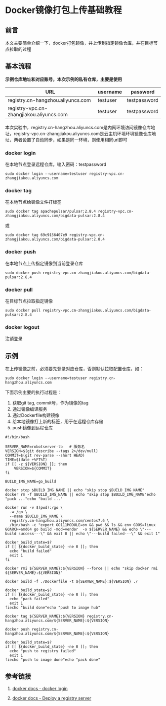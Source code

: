 # Docker镜像打包上传基础教程

## 前言

本文主要简单介绍一下，docker打包镜像，并上传到指定镜像仓库，并在目标节点拉取的过程



## 基本流程

**示例仓库地址和对应账号，本次示例的私有仓库，主要是使用**

| **URL**                                  | **username** | **password** |
| ---------------------------------------- | ------------ | ------------ |
| registry.cn-hangzhou.aliyuncs.com        | testuser     | testpassword |
| registry-vpc.cn-zhangjiakou.aliyuncs.com | testuser     | testpassword |

本次实验中，registry.cn-hangzhou.aliyuncs.com是内网环境访问镜像仓库地址，registry-vpc.cn-zhangjiakou.aliyuncs.com是云主机环境环境镜像仓库地址，两者设置了自动同步，如果是同一环境，则使用相同url即可



### docker login

在本地节点登录远程仓库，输入密码：testpassword

```Shell
sudo docker login --username=testuser registry-vpc.cn-zhangjiakou.aliyuncs.com
```



### docker tag

在本地节点给镜像文件打标签

```Shell
sudo docker tag apachepulsar/pulsar:2.8.4 registry-vpc.cn-zhangjiakou.aliyuncs.com/bigdata-pulsar:2.8.4
```

或

```shell
sudo docker tag 69c9156407e9 registry-vpc.cn-zhangjiakou.aliyuncs.com/bigdata-pulsar:2.8.4
```



### docker push

在本地节点上传指定镜像到当前登录仓库

```Shell
sudo docker push registry-vpc.cn-zhangjiakou.aliyuncs.com/bigdata-pulsar:2.8.4
```



### docker pull

在目标节点拉取指定镜像

```Shell
sudo docker pull registry-vpc.cn-zhangjiakou.aliyuncs.com/bigdata-pulsar:2.8.4
```



### docker logout

注销登录

## 示例

在上传镜像之前，必须要先登录对应仓库，否则默认拉取配置仓库，如：

```
sudo docker login --username=testuser registry.cn-hangzhou.aliyuncs.com
```



下面示例主要的执行过程是：

1. 获取git tag, commit号，作为镜像的tag
2. 通过镜像编译服务
3. 通过Dockerfile构建镜像
4. 给本地镜像打上新的标签，用于在远程仓库存储
5. push镜像到远程仓库

```Shell
#!/bin/bash

SERVER_NAME=robotserver-tb   # 服务名
VERSION=$(git describe --tags 2>/dev/null)
COMMIT=$(git rev-parse --short HEAD)
TIME=$(date +%FT%T)
if [[ -z ${VERSION} ]]; then
    VERSION=${COMMIT}
fi

BUILD_IMG_NAME=go_build

docker stop $BUILD_IMG_NAME || echo "skip stop $BUILD_IMG_NAME"
docker rm -f $BUILD_IMG_NAME || echo "skip stop $BUILD_IMG_NAME"echo "pack ..."echo "build ..."

docker run -v $(pwd):/go \
  -w /go \
  --name $BUILD_IMG_NAME \
  registry.cn-hangzhou.aliyuncs.com/centos7.6 \
  /bin/bash -c "export GO111MODULE=on && pwd && ls && env GOOS=linux GOARCH=amd64 go build -mod=vendor  -o ${SERVER_NAME} && echo \"---build success---\" && exit 0 || echo \"---build failed---\" && exit 1"

docker_build_state=$?
if [[ ${docker_build_state} -ne 0 ]]; then
  echo "build failed"
  exit 1
fi

docker rmi ${SERVER_NAME}:${VERSION} --force || echo "skip docker rmi ${SERVER_NAME}:${VERSION}"

docker build -f ./Dockerfile -t ${SERVER_NAME}:${VERSION} ./

docker_build_state=$?
if [[ ${docker_build_state} -ne 0 ]]; then
  echo "pack failed"
  exit 1
fiecho "build done"echo "push to image hub"

docker tag ${SERVER_NAME}:${VERSION} registry.cn-hangzhou.aliyuncs.com/${SERVER_NAME}:${VERSION}

docker push registry.cn-hangzhou.aliyuncs.com/${SERVER_NAME}:${VERSION}

docker_build_state=$?
if [[ ${docker_build_state} -ne 0 ]]; then
  echo "push to registry failed"
  exit 1
fiecho "push to image done"echo "pack done"
```

## 参考链接

1. [docker docs - docker login](https://docs.docker.com/engine/reference/commandline/login/)

2. [docker docs - Deploy a registry server](https://docs.docker.com/registry/deploying/)

